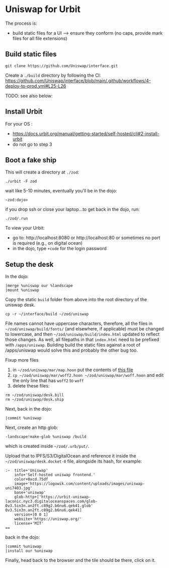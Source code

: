 # Uniswap for Urbit

The process is:
- build static files for a UI --> ensure they conform (no caps, provide mark files for all file extensions)


## Build static files
```
git clone https://github.com/Uniswap/interface.git
```
Create a `./build` directory by following the CI: https://github.com/Uniswap/interface/blob/main/.github/workflows/4-deploy-to-prod.yml#L25-L26 

TODO: see also below:

## Install Urbit

For your OS :
- https://docs.urbit.org/manual/getting-started/self-hosted/cli#2-install-urbit
- do not go to step 3

## Boot a fake ship

This will create a directory at `./zod`:

```
./urbit -F zod
```
wait like 5-10 minutes, eventually you'll be in the dojo:

```
~zod:dojo>
```

if you drop ssh or close your laptop...to get back in the dojo, run:

```
./zod/.run
```

To view your Urbit:
- go to: http://localhost:8080 or http://localhost:80 or sometimes no port is required (e.g., on digital ocean)
- in the dojo, type `+code` for the login password

## Setup the desk

In the dojo:
```
|merge %uniswap our %landscape
|mount %uniswap
```

Copy the static `build` folder from above into the root directory of the uniswap desk.  
```
cp -r ~/interface/build ~/zod/uniswap
```

File names cannot have uppercase characters, therefore, all the files in `~/zod/uniswap/build/fonts/` (and elsewhere, if applicable) must
be changed to lowercase, and then `~/zod/uniswap/build/index.html` updated to reflect those changes. As well, all filepaths in that `index.html` need
to be prefixed with `/apps/uniswap`. Building build the static files against a root of /apps/uniswap would solve this and probably the other bug too.

Fixup more files
1. in `~/zod/uniswap/mar/map.hoon` put the contents of [this file](https://github.com/urbit/urbit/blob/develop/pkg/arvo/mar/map.hoon)
2. `cp ~/zod/uniswap/mar/woff2.hoon ~/zod/uniswap/mar/woff.hoon` and edit the only line that has `woff2` to `woff`
3. delete these files:

```
rm ~/zod/uniswap/desk.bill
rm ~/zod/uniswap/desk.ship
```

Next, back in the dojo:
```
|commit %uniswap
```

Next, create an http glob:

```
-landscape!make-glob %uniswap /build
```

which is created inside `~/zod/.urb/put/`.

Upload that to IPFS/S3/DigitalOcean and reference it inside the `~/zod/uniswap/desk.docket-0` file, alongside its hash, for example:

```
:~  title+'Uniswap'
    info+'Self-hosted uniswap frontend.'
    color+0xcd.75df
    image+'https://logowik.com/content/uploads/images/uniswap-uni7403.jpg'
    base+'uniswap'
    glob-http+['https://urbit-uniswap-laconic.nyc3.digitaloceanspaces.com/glob-0v3.5in3n.an2ft.c89g2.b6nu6.qek41.glob' 0v3.5in3n.an2ft.c89g2.b6nu6.qek41]
    version+[0 0 1]
    website+'https://uniswap.org/'
    license+'MIT'
==
```

back in the dojo:

```
|commit %uniswap
|install our %uniswap
```

Finally, head back to the browser and the tile should be there, click on it.

